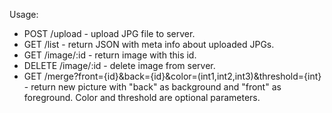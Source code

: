 
Usage:
* POST /upload - upload JPG file to server.
* GET /list - return JSON with meta info about uploaded JPGs.
* GET /image/:id - return image with this id.
* DELETE /image/:id - delete image from server.
* GET /merge?front={id}&back={id}&color=(int1,int2,int3)&threshold={int} - return new picture with "back" as background and "front" as foreground. Color and threshold are optional parameters.
